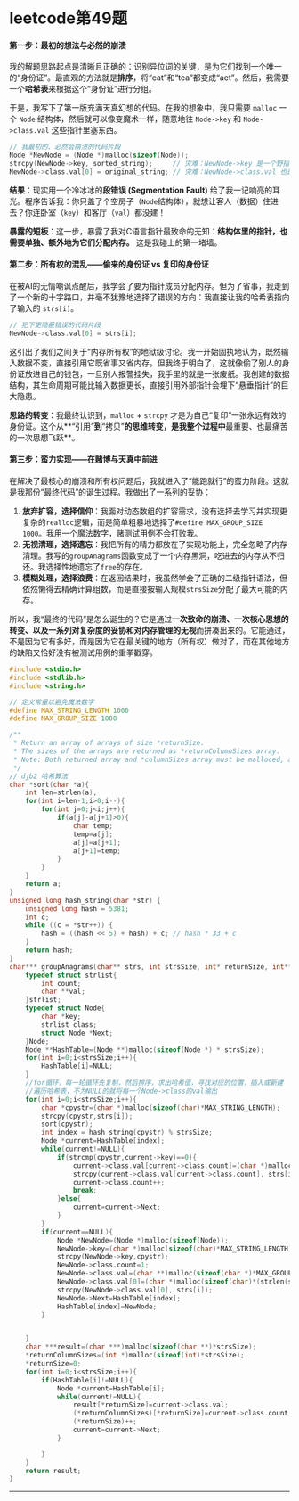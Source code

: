 # leetcode第49题



#### **第一步：最初的想法与必然的崩溃**



我的解题思路起点是清晰且正确的：识别异位词的关键，是为它们找到一个唯一的“身份证”。最直观的方法就是**排序**，将“eat”和“tea”都变成“aet”。然后，我需要一个**哈希表**来根据这个“身份证”进行分组。

于是，我写下了第一版充满天真幻想的代码。在我的想象中，我只需要 `malloc` 一个 `Node` 结构体，然后就可以像变魔术一样，随意地往 `Node->key` 和 `Node->class.val` 这些指针里塞东西。



```C
// 我最初的、必然会崩溃的代码片段
Node *NewNode = (Node *)malloc(sizeof(Node));
strcpy(NewNode->key, sorted_string);     // 灾难：NewNode->key 是一个野指针
NewNode->class.val[0] = original_string; // 灾难：NewNode->class.val 也是野指针
```

**结果**：现实用一个冷冰冰的**段错误 (Segmentation Fault)** 给了我一记响亮的耳光。程序告诉我：你只盖了个空房子（`Node`结构体），就想让客人（数据）住进去？你连卧室（`key`）和客厅（`val`）都没建！

**暴露的短板**：这一步，暴露了我对C语言指针最致命的无知：**结构体里的指针，也需要单独、额外地为它们分配内存。** 这是我碰上的第一堵墙。



#### **第二步：所有权的混乱——偷来的身份证 vs 复印的身份证**



在被AI的无情嘲讽点醒后，我学会了要为指针成员分配内存。但为了省事，我走到了一个新的十字路口，并毫不犹豫地选择了错误的方向：我直接让我的哈希表指向了输入的 `strs[i]`。



```C
// 犯下更隐蔽错误的代码片段
NewNode->class.val[0] = strs[i];
```

这引出了我们之间关于“内存所有权”的地狱级讨论。我一开始固执地认为，既然输入数据不变，直接引用它既省事又省内存。但我终于明白了，这就像偷了别人的身份证放进自己的钱包，一旦别人报警挂失，我手里的就是一张废纸。我创建的数据结构，其生命周期可能比输入数据更长，直接引用外部指针会埋下“悬垂指针”的巨大隐患。

**思路的转变**：我最终认识到，`malloc` + `strcpy` 才是为自己“复印”一张永远有效的身份证。这个从**“引用”**到**“拷贝”**的思维转变，是我整个过程中**最重要、也最痛苦的一次思想飞跃**。



#### **第三步：蛮力实现——在赌博与天真中前进**



在解决了最核心的崩溃和所有权问题后，我就进入了“能跑就行”的蛮力阶段。这就是我那份“最终代码”的诞生过程。我做出了一系列的妥协：

1. **放弃扩容，选择信仰**：我面对动态数组的扩容需求，没有选择去学习并实现更复杂的`realloc`逻辑，而是简单粗暴地选择了`#define MAX_GROUP_SIZE 1000`。我用一个魔法数字，赌测试用例不会打败我。
2. **无视清理，选择遗忘**：我把所有的精力都放在了实现功能上，完全忽略了内存清理。我写的`groupAnagrams`函数变成了一个内存黑洞，吃进去的内存从不归还。我选择性地遗忘了`free`的存在。
3. **模糊处理，选择浪费**：在返回结果时，我虽然学会了正确的二级指针语法，但依然懒得去精确计算组数，而是直接按输入规模`strsSize`分配了最大可能的内存。

所以，我“最终的代码”是怎么诞生的？它是通过**一次致命的崩溃、一次核心思想的转变、以及一系列对复杂度的妥协和对内存管理的无视**而拼凑出来的。它能通过，不是因为它有多好，而是因为它在最关键的地方（所有权）做对了，而在其他地方的缺陷又恰好没有被测试用例的重拳戳穿。

```c
#include <stdio.h>
#include <stdlib.h>
#include <string.h>

// 定义常量以避免魔法数字
#define MAX_STRING_LENGTH 1000
#define MAX_GROUP_SIZE 1000

/**
 * Return an array of arrays of size *returnSize.
 * The sizes of the arrays are returned as *returnColumnSizes array.
 * Note: Both returned array and *columnSizes array must be malloced, assume caller calls free().
 */
// djb2 哈希算法
char *sort(char *a){
    int len=strlen(a);
    for(int i=len-1;i>0;i--){
        for(int j=0;j<i;j++){
            if(a[j]-a[j+1]>0){
                char temp;
                temp=a[j];
                a[j]=a[j+1];
                a[j+1]=temp;
            }
        }
    }
    return a;
}
unsigned long hash_string(char *str) {
    unsigned long hash = 5381;
    int c;
    while ((c = *str++)) {
        hash = ((hash << 5) + hash) + c; // hash * 33 + c
    }
    return hash;
}
char*** groupAnagrams(char** strs, int strsSize, int* returnSize, int** returnColumnSizes) {
    typedef struct strlist{
        int count;
        char **val;
    }strlist;
    typedef struct Node{
        char *key;
        strlist class;
        struct Node *Next;
    }Node;
    Node **HashTable=(Node **)malloc(sizeof(Node *) * strsSize);
    for(int i=0;i<strsSize;i++){
        HashTable[i]=NULL;
    }
    //for循环，每一轮循环先复制，然后排序，求出哈希值，寻找对应的位置，插入或新建
    //遍历哈希表，不为NULL的就将每一个Node->class的val输出
    for(int i=0;i<strsSize;i++){
        char *cpystr=(char *)malloc(sizeof(char)*MAX_STRING_LENGTH);
        strcpy(cpystr,strs[i]);
        sort(cpystr);
        int index = hash_string(cpystr) % strsSize;
        Node *current=HashTable[index];
        while(current!=NULL){
            if(strcmp(cpystr,current->key)==0){
                current->class.val[current->class.count]=(char *)malloc(sizeof(char)*(strlen(strs[i])+1));
                strcpy(current->class.val[current->class.count], strs[i]);
                current->class.count++;
                break;
            }else{
                current=current->Next;
            }
        }
        if(current==NULL){
            Node *NewNode=(Node *)malloc(sizeof(Node));
            NewNode->key=(char *)malloc(sizeof(char)*MAX_STRING_LENGTH);
            strcpy(NewNode->key,cpystr);
            NewNode->class.count=1;
            NewNode->class.val=(char **)malloc(sizeof(char *)*MAX_GROUP_SIZE);
            NewNode->class.val[0]=(char *)malloc(sizeof(char)*(strlen(strs[i])+1));
            strcpy(NewNode->class.val[0], strs[i]);
            NewNode->Next=HashTable[index];
            HashTable[index]=NewNode;
        }


    }
    char ***result=(char ***)malloc(sizeof(char **)*strsSize);
    *returnColumnSizes=(int *)malloc(sizeof(int)*strsSize);
    *returnSize=0;
    for(int i=0;i<strsSize;i++){
        if(HashTable[i]!=NULL){        
            Node *current=HashTable[i];
            while(current!=NULL){
                result[*returnSize]=current->class.val;
                (*returnColumnSizes)[*returnSize]=current->class.count;
                (*returnSize)++;
                current=current->Next;
            }

        }
    }
    return result;
}
```



------



